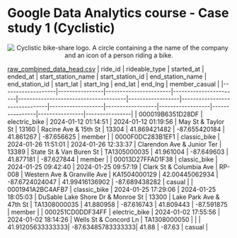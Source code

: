 # Google Data Analytics course - Case study 1 (Cyclistic)
<div align="center">
 <picture>
  <source media="(prefers-color-scheme: dark)" srcset="https://github.com/user-attachments/assets/9bb3c33a-0410-40a1-9c46-f3b34e07eafd">
  <source media="(prefers-color-scheme: light)" srcset="https://github.com/user-attachments/assets/9bb3c33a-0410-40a1-9c46-f3b34e07eafd">
  <img alt="Cyclistic bike-share logo. A circle containing a the name of the company and an icon of a person riding a bike." src="https://github.com/user-attachments/assets/9bb3c33a-0410-40a1-9c46-f3b34e07eafd">
 </picture>
</div>

[raw_combined_data_head.csv](./head_raw_data.csv)
| ride_id           | rideable_type | started_at           | ended_at             | start_station_name                   | start_station_id | end_station_name                | end_station_id    | start_lat       | start_lng        | end_lat        | end_lng       | member_casual |
|-------------------|----------------|-----------------------|-----------------------|--------------------------------------|------------------|-------------------------------|-------------------|------------------|------------------|----------------|----------------|----------------|
| 000019B6351D28DF | electric_bike  | 2024-01-12 01:14:51  | 2024-01-12 01:19:56  | May St & Taylor St                   | 13160            | Racine Ave & 15th St          | 13304             | 41.869421482     | -87.655420184    | 41.861267      | -87.656625     | member         |
| 0000F0DC283B1EF1 | classic_bike   | 2024-01-26 11:51:01  | 2024-01-26 12:33:37  | Clarendon Ave & Junior Ter           | 13389            | State St & Van Buren St       | TA1305000035      | 41.961004        | -87.649603       | 41.877181      | -87.627844     | member         |
| 00013D27FFAD1F38 | classic_bike   | 2024-01-25 09:42:40  | 2024-01-25 09:57:19  | Clark St & Columbia Ave              | RP-008           | Western Ave & Granville Ave   | KA1504000129      | 42.00445062934   | -87.6724024047   | 41.99416136902 | -87.689438282  | casual         |
| 0001941A2BC4AFB7 | classic_bike   | 2024-01-25 17:29:06  | 2024-01-25 18:05:03  | DuSable Lake Shore Dr & Monroe St    | 13300            | Lake Park Ave & 47th St       | TA1308000035      | 41.880958        | -87.616743       | 41.809443      | -87.591875     | member         |
| 000251CD0DDF34FF | electric_bike  | 2024-01-02 17:55:56  | 2024-01-02 18:14:26  | Wells St & Concord Ln                | TA1308000050     |                               |                   | 41.91205633333333| -87.63485783333333| 41.88          | -87.63         | casual         |

